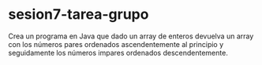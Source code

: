 # sesion7-tarea-grupo

Crea un programa en Java que dado un array de enteros devuelva un array con los números pares ordenados ascendentemente al principio y seguidamente los números impares ordenados descendentemente.
